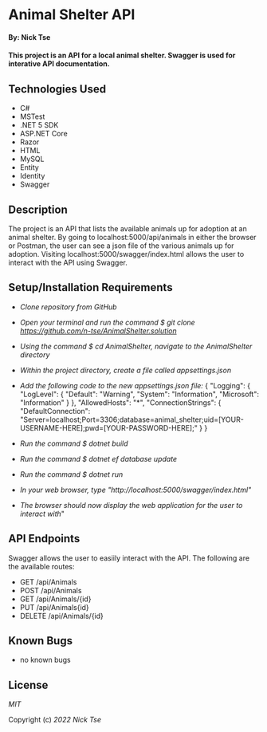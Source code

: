 # Animal Shelter API

#### By: Nick Tse

#### This project is an API for a local animal shelter. Swagger is used for interative API documentation.

## Technologies Used

* C#
* MSTest
* .NET 5 SDK
* ASP.NET Core
* Razor
* HTML
* MySQL
* Entity
* Identity
* Swagger


## Description 

The project is an API that lists the available animals up for adoption at an animal shelter. By going to localhost:5000/api/animals in either the browser or Postman, the user can see a json file of the various animals up for adoption. Visiting localhost:5000/swagger/index.html allows the user to interact with the API using Swagger.

## Setup/Installation Requirements

* _Clone repository from GitHub_
* _Open your terminal and run the command $ git clone https://github.com/n-tse/AnimalShelter.solution_
* _Using the command $ cd AnimalShelter, navigate to the AnimalShelter directory_
* _Within the project directory, create a file called appsettings.json_
* _Add the following code to the new appsettings.json file:_ 
{
  "Logging": {
    "LogLevel": {
      "Default": "Warning",
      "System": "Information",
      "Microsoft": "Information"
    }
  },
  "AllowedHosts": "*",
  "ConnectionStrings": {
    "DefaultConnection": "Server=localhost;Port=3306;database=animal_shelter;uid=[YOUR-USERNAME-HERE];pwd=[YOUR-PASSWORD-HERE];"
  }
}

* _Run the command $ dotnet build_
* _Run the command $ dotnet ef database update_
* _Run the command $ dotnet run_
* _In your web browser, type "http://localhost:5000/swagger/index.html"_
* _The browser should now display the web application for the user to interact with_"

## API Endpoints

Swagger allows the user to easiily interact with the API. The following are the available routes:
* GET /api/Animals
* POST /api/Animals
* GET /api/Animals/{id}
* PUT /api/Animals{id}
* DELETE /api/Animals/{id}


## Known Bugs

* no known bugs

## License

_MIT_

Copyright (c) _2022_ _Nick Tse_